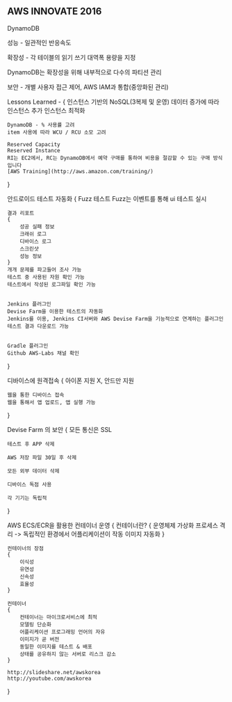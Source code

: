 ## AWS INNOVATE 2016

DynamoDB

성능 - 일관적인 반응속도

확장성 - 각 테이블의 읽기 쓰기 대역폭 용량을 지정

DynamoDB는 확장성을 위해 내부적으로 다수의 파티션 관리

보안 - 개별 사용자 접근 제어, AWS IAM과 통합(중앙화된 관리)

Lessons Learned - {
	인스턴스 기반의 NoSQL(3복제 및 운영)
	데이터 증가에 따라 인스턴스 추가
	인스턴스 최적화

	DynamoDB - % 사용률 고려
	item 사용에 따라 WCU / RCU 소모 고려

	Reserved Capacity
	Reserved Instance
	RI는 EC2에서, RC는 DynamoDB에서 예약 구매를 통하여 비용을 절감할 수 있는 구매 방식입니다
	[AWS Training](http://aws.amazon.com/training/)
}




안드로이드 테스트 자동화
{
	Fuzz 테스트
		Fuzz는 이벤트를 통해 ui 테스트 실시

	결과 리포트
	{
		성공 실패 정보
		크래쉬 로그
		디바이스 로그
		스크린샷
		성능 정보
	}
	개개 문제를 파고들어 조사 가능
	테스트 중 사용된 자원 확인 가능
	테스트에서 작성된 로그파일 확인 가능


	Jenkins 플러그인
	Devise Farm을 이용한 테스트의 자동화
	Jenkins를 이용, Jenkins CI서버와 AWS Devise Farm을 기능적으로 연계하는 플러그인
	테스트 결과 다운로드 가능


	Gradle 플러그인
	Github AWS-Labs 채널 확인
}


디바이스에 원격접속
{
	아이폰 지원 X, 안드만 지원

	웹을 통한 디바이스 접속
	웹을 통해서 앱 업로드, 앱 실행 가능
}

Devise Farm 의 보안
{
	모든 통신은 SSL

	테스트 후 APP 삭제

	AWS 저장 파일 30일 후 삭제

	모든 외부 데이터 삭제

	디바이스 독점 사용

	각 기기는 독립적
}

AWS ECS/ECR을 활용한 컨테이너 운영
{
	컨테이너란?
	{
		운영체제 가상화
		프로세스 격리 -> 독립적인 환경에서 어플리케이션이 작동
		이미지
		자동화
	}

	컨테이너의 장점
	{
		이식성
		유연성
		신속성
		효율성
	}

	컨테이너
	{
		컨테이너는 마이크로서비스에 최적
		모델링 단순화
		어플리케이션 프로그래밍 언어의 자유
		이미지가 곧 버전
		동일한 이미지를 테스트 & 배포
		상태를 공유하지 않는 서버로 리스크 감소
	}

	http://slideshare.net/awskorea
	http://youtube.com/awskorea
}
